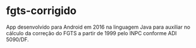 # fgts-corrigido
App desenvolvido para Android em 2016 na linguagem Java para auxiliar no cálculo da correção do FGTS a partir de 1999 pelo INPC conforme ADI 5090/DF.
